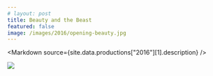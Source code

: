 ```yaml
---
# layout: post
title: Beauty and the Beast
featured: false
image: /images/2016/opening-beauty.jpg
---
```


<script lang="ts" context="module">
  import { load as p } from "../data/load"
  export const load = p
</script>

<script lang="ts">
  export let site
  import Markdown from "../../components/Markdown.svelte"
</script>

<Markdown source={site.data.productions["2016"][1].description} />

![](/images/2016/opening-beauty.jpg)
